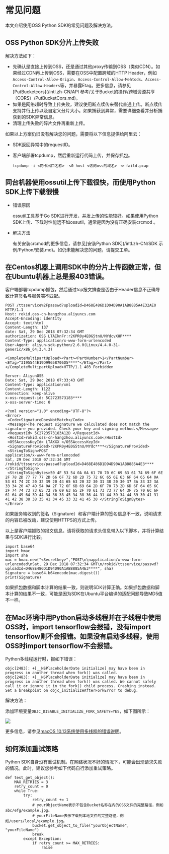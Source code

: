 # 常见问题

本文介绍使用OSS Python SDK的常见问题及解决方法。

## OSS Python SDK分片上传失败

解决方法如下：

-   先确认是直接上传到OSS，还是通过其他proxy传输到OSS（类似CDN）。如果经过CDN再上传到OSS，需要在OSS中配置跨域的HTTP Header，例如`Access-Control-Allow-Origin`、`Access-Control-Allow-Mehtods`、`Access-Control-Allow-Headers`等，并暴露Etag。更多信息，请参见[PutBucketcors](/intl.zh-CN/API 参考/关于Bucket的操作/跨域资源共享（CORS）/PutBucketCors.md)。
-   如果是网络超时导致上传失败，建议使用断点续传来替代普通上传。断点续传支持并行上传以及自定义分片大小。如果捕获到异常，需要详细查看并分析捕获到的SDK异常信息。
-   清理上传失败的碎片文件再重新上传。

如果以上方案仍旧没有解决您的问题，需要将以下信息提供给阿里云：

-   SDK返回异常中的requestID。
-   客户端部署tcpdump，然后重新运行代码上传，并保存抓包。

    ```
    tcpdump -i <网卡出口名称> -s0 host <访问oss的域名> -w faild.pcap
    ```


## 同台机器使用ossutil上传下载很快，而使用Python SDK上传下载很慢

-   错误原因

    ossutil工具基于Go SDK进行开发，并发上传的性能较好。如果使用Python SDK上传、下载时性能远不如ossutil，通常是因为没有正确安装crcmod 。

-   解决方法

    有关安装crcmod的更多信息，请参见[安装Python SDK](/intl.zh-CN/SDK 示例/Python/安装.md)。如仍未能解决您的问题，请提交工单。


## 在Centos机器上调用SDK中的分片上传函数正常，但在Ubuntu机器上总是报403错误。

客户端部署tcpdump抓包，然后通过tcp报文排查是否由于Header信息不正确导致计算签名与服务端不匹配。

```
POST /ttsservice%2Fpasswd?uploadId=D468E486D1D94D90A1AB8885A4E32AE0 HTTP/1.1
Host: rokid.oss-cn-hangzhou.aliyuncs.com
Accept-Encoding: identity
Accept: text/html
Content-Length: 137
date: Sat, 29 Dec 2018 07:32:34 GMT
authorization: OSS LTAIknFr:r2KPR0y4E0G5tnU/MYdcvXHP****
Content-Type: application/x-www-form-urlencoded
User-Agent: aliyun-sdk-python/2.6.0(Linux/4.4.0-31-generic/x86_64;3.4.3)

<CompleteMultipartUpload><Part><PartNumber>1</PartNumber><ETag>"3195544E19D99658706D5****"</ETag></Part></CompleteMultipartUpload>HTTP/1.1 403 Forbidden

Server: AliyunOSS
Date: Sat, 29 Dec 2018 07:33:43 GMT
Content-Type: application/xml
Content-Length: 1122
Connection: keep-alive
x-oss-request-id: 5C2723573183****
x-oss-server-time: 0

<?xml version="1.0" encoding="UTF-8"?>
<Error>
 <Code>SignatureDoesNotMatch</Code>
 <Message>The request signature we calculated does not match the signature you provided. Check your key and signing method.</Message>
 <RequestId> 5C2723573183A12D </RequestId>
 <HostId>rokid.oss-cn-hangzhou.aliyuncs.com</HostId>
 <OSSAccessKeyId> LTAXXX </OSSAccessKeyId>
 <SignatureProvided>r2KPR0y4E0G5tnU/MYdc****</SignatureProvided>
 <StringToSign>POST
application/x-www-form-urlencoded
Sat, 29 Dec 2018 07:32:34 GMT
/rokid/ttsservice/passwd?uploadId=D468E486D1D94D90A1AB8885A4E3****</StringToSign>
 <StringToSignBytes>50 4F 53 54 0A 0A 61 70 70 6C 69 63 61 74 69 6F 6E 2F 78 2D 77 77 77 2D 66 6F 72 6D 2D 75 72 6C 65 6E 63 6F 64 65 64 0A 53 61 74 2C 20 32 39 20 44 65 63 20 32 30 31 38 20 30 37 3A 33 32 3A 33 34 20 47 4D 54 0A 2F 72 6F 6B 69 64 2D 6F 70 73 2D 6D 6F 64 65 6C 2F 74 74 73 73 65 72 76 69 63 65 2F 70 61 73 73 77 64 3F 75 70 6C 6F 61 64 49 64 3D 44 34 36 38 45 34 38 36 44 31 44 39 34 44 39 30 41 31 41 42 38 38 38 35 41 34 45 33 32 41 45 30 </StringToSignBytes>
</Error>
```

如果服务端收到的签名（Signature）和客户端计算的签名信息不一致，说明请求的内容已被改动，建议使用HTTPS的方式上传。

以上是客户端抓取的报文信息。请将获取的请求头信息带入以下脚本，并将计算结果与SDK进行比较。

```
import base64
import hmac
import sha
mac = hmac.new("<Secretkey>","POST\n\napplication/x-www-form-urlencoded\nSat, 29 Dec 2018 07:32:34 GMT\n/rokid/ttsservice/passwd?uploadId=D468E486D1D94D90A1AB8885A4E3****", sha)
Signature = base64.b64encode(mac.digest())
print(Signature)
```

如果抓包数据和脚本计算的结果一致，则说明SDK计算正确。如果抓包数据和脚本计算的结果不一致，可能是因为SDK在Ubuntu平台编译的适配问题导致MD5值不一样。

## 在Mac环境中用Python启动多线程并在子线程中使用OSS时，import tensorflow会报错，没有import tensorflow则不会报错。如果没有启动多线程，使用OSS时import tensorflow不会报错。

Python多线程运行时，报如下错误：

```
objc[2483]: +[__NSPlaceholderDate initialize] may have been in progress in another thread when fork() was called.
objc[2483]: +[__NSPlaceholderDate initialize] may have been in progress in another thread when fork() was called. We cannot safely call it or ignore it in the fork() child process. Crashing instead. Set a breakpoint on objc_initializeAfterForkError to debug.
```

解决方法：

添加环境变量`OBJC_DISABLE_INITIALIZE_FORK_SAFETY=YES`，如下图所示：

![](https://static-aliyun-doc.oss-accelerate.aliyuncs.com/assets/img/zh-CN/8413749951/p39008.png)

更多信息，请参见[macOS 10.13系统使用多线程的错误说明](http://sealiesoftware.com/blog/archive/2017/6/5/Objective-C_and_fork_in_macOS_1013.html)。

## 如何添加重试策略

Python SDK自身没有重试机制。在网络状况不好的情况下，可能会出现请求失败的情况。此时，建议您参考如下代码自行添加重试策略。

```
def test_get_object():
    MAX_RETRIES = 3
    retry_count = 0
    while True:
        try:
            retry_count += 1
            # yourObjectName表示不包含Bucket名称在内的OSS文件的完整路径，例如abc/efg/example.jpg。
            # yourFileName表示下载到本地文件的完整路径，例如/users/local/example.jpg。
            bucket.get_object_to_file("yourObjectName", "yourFileName")
            break
        except Exception:
            if retry_count >= MAX_RETRIES:
                raise
```


